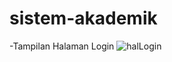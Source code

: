 # sistem-akademik

-Tampilan Halaman Login
![halLogin](https://user-images.githubusercontent.com/73127851/96531708-6f8f2f00-12b4-11eb-8ba1-bafc1519154f.PNG)
